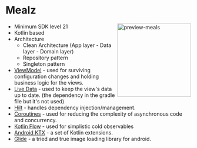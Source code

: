 # Mealz 
<img width="200" align="right" src="https://user-images.githubusercontent.com/73842931/224693767-d9cc8388-3327-4c4c-b44d-1ed09ac0ecea.png" alt="preview-meals" />
 
- Minimum SDK level 21
- Kotlin based
- Architecture
  - Clean Architecture (App layer - Data layer - Domain layer)
  - Repository pattern
  - Singleton pattern
- [ViewModel](https://developer.android.com/topic/libraries/architecture/viewmodel) - used for surviving configuration changes and holding business logic for the views.
- [Live Data](https://developer.android.com/topic/libraries/architecture/livedata) - used to keep the view's data up to date. (the dependency in the gradle file but it's not used)
- [Hilt](https://dagger.dev/hilt/) - handles dependency injection/management.
- [Coroutines](https://github.com/Kotlin/kotlinx.coroutines) - used for reducing the complexity of asynchronous code and concurrency.
- [Kotlin Flow](https://kotlinlang.org/docs/reference/coroutines/flow.html) - used for simplistic cold observables
- [Android KTX](https://developer.android.com/kotlin/ktx) - a set of Kotlin extensions.
- [Glide](https://github.com/bumptech/glide) - a tried and true image loading library for android.
